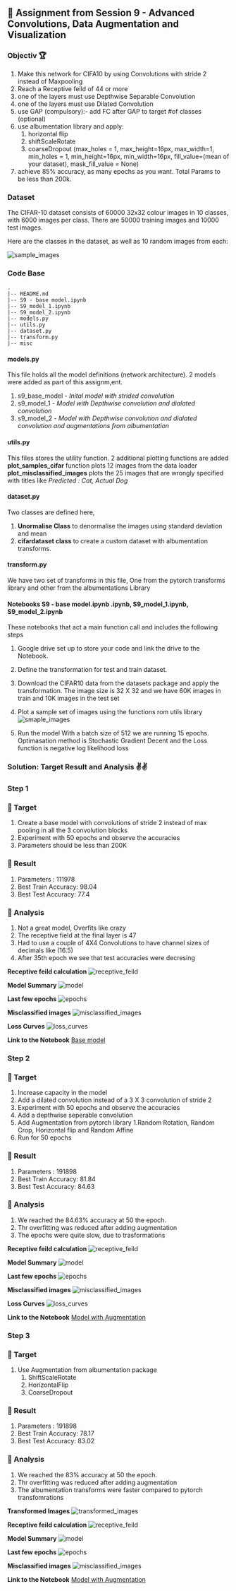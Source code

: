 ## 🤖 Assignment from Session 9 - Advanced Convolutions, Data Augmentation and Visualization

### Objectiv 🏆 
1. Make this network for CIFA10 by using Convolutions with stride 2 instead of Maxpooling
2. Reach a Receptive feild of 44 or more
3. one of the layers must use Depthwise Separable Convolution
4. one of the layers must use Dilated Convolution
5. use GAP (compulsory):- add FC after GAP to target #of classes (optional)
6. use albumentation library and apply:
   1. horizontal flip
   2. shiftScaleRotate
   3. coarseDropout (max_holes = 1, max_height=16px, max_width=1, min_holes = 1, min_height=16px, min_width=16px, fill_value=(mean of your dataset), mask_fill_value = None)
7. achieve 85% accuracy, as many epochs as you want. Total Params to be less than 200k.

### Dataset
The CIFAR-10 dataset consists of 60000 32x32 colour images in 10 classes, with 6000 images per class. There are 50000 training images and 10000 test images.

Here are the classes in the dataset, as well as 10 random images from each:

![sample_images](https://github.com/prarthananbhat/ERA/blob/master/Session_8/misc/sample_images_downloaded.png)

### Code Base
```
.
|-- README.md
|-- S9 - base model.ipynb
|-- S9_model_1.ipynb
|-- S9_model_2.ipynb
|-- models.py
|-- utils.py
|-- dataset.py
|-- transform.py
|-- misc
```

#### models.py
This file holds all the model definitions (network architecture). 2 models were added as part of this assignm,ent. 
1. s9_base_model - *Inital model with strided convolution*
2. s9_model_1 - *Model with Depthwise convolution and dialated convolution*
3. s9_model_2 - *Model with Depthwise convolution and dialated convolution and augmentations from albumentation*


#### utils.py
This files stores the utility function. 2 additional plotting functions are added
**plot_samples_cifar** function plots 12 images from the data loader
**plot_misclassified_images** plots the 25 images that are wrongly specified with titles like *Predicted : Cat, Actual Dog*

#### dataset.py
Two classes are defined here,
1. **Unormalise Class** to denormalise the images using standard deviation and mean
2. **cifardataset class** to create a custom dataset with albumentation transforms.

#### transform.py
We have two set of transforms in this file, One from the pytorch transforms library and other from the albumentations Library

#### Notebooks S9 - base model.ipynb .ipynb, S9_model_1.ipynb, S9_model_2.ipynb
These notebooks that act a main function call and includes the following steps

1. Google drive set up to store your code and link the drive to the Notebook.
2. Define the transformation for test and train dataset. 
3. Download the CIFAR10 data from the datasets package and apply the transformation.
 The image size is 32 X 32 and we have 60K images in train and 10K images in the test set

4. Plot a sample set of images using the functions rom utils library
![smaple_images](https://github.com/prarthananbhat/ERA/blob/master/Session_8/misc/Sample%20Images.png)

6. Run the model
With a batch size of 512 we are running 15 epochs.
Optimasation method is Stochastic Gradient Decent and the Loss function is  negative log likelihood loss


### Solution: Target Result and Analysis ✌✌️
### Step 1
### 🎯 Target
1. Create a base model with convolutions of stride 2 instead of max pooling in all the 3 convolution blocks
2. Experiment with 50 epochs and observe the accuracies
3. Parameters should be less than 200K

### 💪 Result
1. Parameters : 111978
2. Best Train Accuracy: 98.04
3. Best Test Accuracy: 77.4

### 👀 Analysis
1. Not a great model, Overfits like crazy 
2. The receptive field at the final layer is 47
3. Had to use a couple of 4X4 Convolutions to have channel sizes of decimals like (16.5)
4. After 35th epoch we see that test accuracies were decresing

**Receptive feild calculation**
![receptive_feild](https://github.com/prarthananbhat/ERA/blob/master/Session_9/misc/Step%201/receptive%20feild%20calculations.png)

**Model Summary**
![model](https://github.com/prarthananbhat/ERA/blob/master/Session_9/misc/Step%201/base_model.png)

**Last few epochs**
![epochs](https://github.com/prarthananbhat/ERA/blob/master/Session_9/misc/Step%201/base_model_epochs.png)

**Misclassified images**
![misclassified_images](https://github.com/prarthananbhat/ERA/blob/master/Session_9/misc/Step%201/missclassified%20images.png)

**Loss Curves**
![loss_curves](https://github.com/prarthananbhat/ERA/blob/master/Session_9/misc/Step%201/base_model_loss_curves.png)

**Link to the Notebook**
[Base model](https://github.com/prarthananbhat/ERA/blob/master/Session_9/S9%20-%20base%20model.ipynb)



### Step 2
### 🎯 Target
1. Increase capacity in the model
2. Add a dilated convolution instead of a 3 X 3 convolution of stride 2
3. Experiment with 50 epochs and observe the accuracies
4. Add a depthwise seperable convolution
5. Add Augmentation from pytorch library
   1.Random Rotation, Random Crop, Horizontal flip and Random Affine 
6. Run for 50 epochs

### 💪 Result
1. Parameters : 191898
2. Best Train Accuracy: 81.84
3. Best Test Accuracy: 84.63

### 👀 Analysis
1. We reached the 84.63% accuracy at 50 the epoch.
2. Thr overfitting was reduced after adding augmentation
3. The epochs were quite slow, due to trasformations

**Receptive feild calculation**
![receptive_feild](https://github.com/prarthananbhat/ERA/blob/master/Session_9/misc/Step%202/Receptive%20Feild%20Calculations.png)

**Model Summary**
![model](https://github.com/prarthananbhat/ERA/blob/master/Session_9/misc/Step%202/model.png)

**Last few epochs**
![epochs](https://github.com/prarthananbhat/ERA/blob/master/Session_9/misc/Step%202/epochs.png)

**Misclassified images**
![misclassified_images](https://github.com/prarthananbhat/ERA/blob/master/Session_9/misc/Step%202/missclassified_images.png)

**Loss Curves**
![loss_curves](https://github.com/prarthananbhat/ERA/blob/master/Session_9/misc/Step%202/loss_curves.png)

**Link to the Notebook**
[Model with Augmentation](https://github.com/prarthananbhat/ERA/blob/master/Session_9/S9_model_1.ipynb)


### Step 3
### 🎯 Target
1. Use Augmentation from albumentation package
   1. ShiftScaleRotate
   2. HorizontalFlip
   3. CoarseDropout   

### 💪 Result
1. Parameters : 191898
2. Best Train Accuracy: 78.17
3. Best Test Accuracy: 83.02

### 👀 Analysis
1. We reached the 83% accuracy at 50 the epoch.
2. Thr overfitting was reduced after adding augmentation
3. The albumentation transforms were faster compared to pytorch transfomrations

**Transformed Images**
![transformed_images](https://github.com/prarthananbhat/ERA/blob/master/Session_9/misc/Step%203/sample_transformed_images.png)

**Receptive feild calculation**
![receptive_feild](https://github.com/prarthananbhat/ERA/blob/master/Session_9/misc/Step%203/receptive%20feild%20calculations.png)

**Model Summary**
![model](https://github.com/prarthananbhat/ERA/blob/master/Session_9/misc/Step%203/model.png)

**Last few epochs**
![epochs](https://github.com/prarthananbhat/ERA/blob/master/Session_9/misc/Step%203/epochs.png)

**Misclassified images**
![misclassified_images](https://github.com/prarthananbhat/ERA/blob/master/Session_9/misc/Step%203/missclassified_images.png)

**Link to the Notebook**
[Model with Augmentation](https://github.com/prarthananbhat/ERA/blob/master/Session_9/S9_model_2.ipynb)



